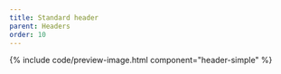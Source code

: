 ```yaml
---
title: Standard header
parent: Headers
order: 10
---
```


{% include code/preview-image.html component="header-simple" %}
